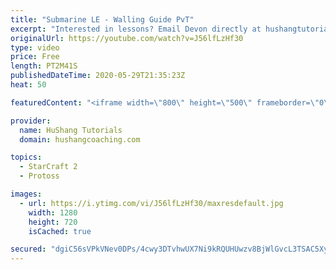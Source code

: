 ```yaml
---
title: "Submarine LE - Walling Guide PvT"
excerpt: "Interested in lessons? Email Devon directly at hushangtutorials@outlook.com ------------------------------------------------------------------------------------------------------- Want to support HuShang Tutorials directly? Patreon is a website where you can contribute a monthly donation that will help"
originalUrl: https://youtube.com/watch?v=J56lfLzHf30
type: video
price: Free
length: PT2M41S
publishedDateTime: 2020-05-29T21:35:23Z
heat: 50

featuredContent: "<iframe width=\"800\" height=\"500\" frameborder=\"0\" src=\"https://www.youtube.com/embed/J56lfLzHf30\" allow=\"accelerometer; autoplay; encrypted-media; gyroscope; picture-in-picture\" allowfullscreen></iframe>"

provider:
  name: HuShang Tutorials
  domain: hushangcoaching.com

topics:
  - StarCraft 2
  - Protoss

images:
  - url: https://i.ytimg.com/vi/J56lfLzHf30/maxresdefault.jpg
    width: 1280
    height: 720
    isCached: true

secured: "dgiC56sVPkVNev0DPs/4cwy3DTvhwUX7Ni9kRQUHUwzv8BjWlGvcL3TSAC5XyPa6Z04F3dYA6/e7gXi9SxDZSIFdEkkUuKfGP51bsAGBTqxex8J34TshwMbUd8UXdARMnnbu2xrXU96J/E+c7eTsAS/BRBkGZG8TIIB9qKtCeKID+Vf9KZ5c0tpoV5t3c9xd98cHozZsKh546BGLIJYD1DPeNL+inFzQb19ccbMbxqdnuX7zDPjvDs/Vy6wGn/J6PQJHRc4izAkK0L8B+DCB7M2FfHoGfBCp/N3cbAm7jHBCiisGim+tZ+2Cxl7mGaOlQvKEqAUkgW5wC5+X5huCv2YDqK8zrTRa9SgMXGQujamggHDYITph2NmTgXK1xUm5C12HoqvH4/gyFBB8LFjK+97UB2Ru9CU1O17Lts+ajkM=;IjDC/7U+Wq+LnTW2VDFlJQ=="
---
```



